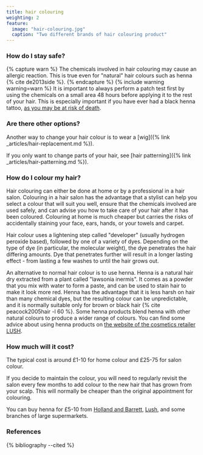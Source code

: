 ```yaml
---
title: hair colouring
weighting: 2
feature:
  image: "hair-colouring.jpg"
  caption: "Two different brands of hair colouring product"
---
```


### How do I stay safe?

{% capture warn %}
The chemicals involved in hair colouring may cause an allergic reaction. This is true even for "natural" hair colours such as henna {% cite de2013side %}.
{% endcapture %}
{% include warning warning=warn %}
It is important to always perform a patch test first by using the chemicals on a small area 48 hours before applying it to the rest of your hair. This is especially important if you have ever had a black henna tattoo, [as you may be at risk of death](https://www.nhs.uk/conditions/hair-dye-reactions/).

### Are there other options?

Another way to change your hair colour is to wear a [wig]({% link _articles/hair-replacement.md %}).

If you only want to change parts of your hair, see [hair patterning]({% link _articles/hair-patterning.md %}).

### How do I colour my hair?

Hair colouring can either be done at home or by a professional in a hair salon. Colouring in a hair salon has the advantage that a stylist can help you select a colour that will suit you well, ensure that the chemicals involved are used safely, and can advise you how to take care of your hair after it has been coloured. Colouring at home is much cheaper but carries the risks of accidentally staining your face, ears, hands, or your towels and carpet.

Hair colour uses a lightening step called "developer" (usually hydrogen peroxide based), followed by one of a variety of dyes. Depending on the type of dye (in particular, the molecular weight), the dye penetrates the hair differing amounts. Dye that penetrates further will result in a longer lasting effect - from lasting a few washes to until the hair grows out.

An alternative to normal hair colour is to use henna. Henna is a natural hair dry extracted from a plant called "lawsonia inermis". It comes as a powder that you mix with water to form a paste, and can be used to stain hair to make it look more red. Henna has the advantage that it is less harsh on hair than many chemical dyes, but the resulting colour can be unpredictable, and it is normally suitable only for brown or black hair {% cite peacock2005hair -l 60 %}. Some henna products blend henna with other natural colours to produce a wider range of colours. You can find some advice about using henna products on [the website of the cosmetics retailer LUSH](https://www.lush.com/uk/en/a/how-to-use-henna-hair-dye).

### How much will it cost?

The typical cost is around £1-10 for home colour and £25-75 for salon colour. 

If you decide to maintain the colour, you will need to regularly revisit the salon every few months to add colour to the new hair that has grown from your scalp. This will normally be cheaper than the original appointment for colouring.

You can buy henna for £5-10 from [Holland and Barrett](http://www.hollandandbarrett.com/), [Lush](https://www.lush.com), and some branches of large supermarkets.

### References

{% bibliography --cited %}
